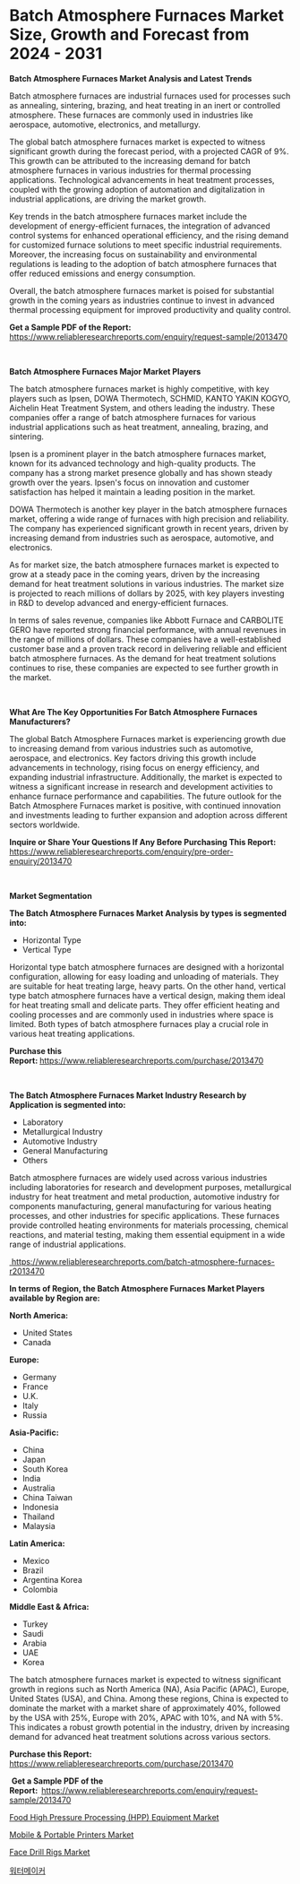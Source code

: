 <p><h1>Batch Atmosphere Furnaces Market Size, Growth and Forecast from 2024 - 2031</h1></p><p><strong>Batch Atmosphere Furnaces Market Analysis and Latest Trends</strong></p>
<p><p>Batch atmosphere furnaces are industrial furnaces used for processes such as annealing, sintering, brazing, and heat treating in an inert or controlled atmosphere. These furnaces are commonly used in industries like aerospace, automotive, electronics, and metallurgy.</p><p>The global batch atmosphere furnaces market is expected to witness significant growth during the forecast period, with a projected CAGR of 9%. This growth can be attributed to the increasing demand for batch atmosphere furnaces in various industries for thermal processing applications. Technological advancements in heat treatment processes, coupled with the growing adoption of automation and digitalization in industrial applications, are driving the market growth.</p><p>Key trends in the batch atmosphere furnaces market include the development of energy-efficient furnaces, the integration of advanced control systems for enhanced operational efficiency, and the rising demand for customized furnace solutions to meet specific industrial requirements. Moreover, the increasing focus on sustainability and environmental regulations is leading to the adoption of batch atmosphere furnaces that offer reduced emissions and energy consumption.</p><p>Overall, the batch atmosphere furnaces market is poised for substantial growth in the coming years as industries continue to invest in advanced thermal processing equipment for improved productivity and quality control.</p></p>
<p><strong>Get a Sample PDF of the Report:&nbsp;</strong> <a href="https://www.reliableresearchreports.com/enquiry/request-sample/2013470">https://www.reliableresearchreports.com/enquiry/request-sample/2013470</a></p>
<p>&nbsp;</p>
<p><strong>Batch Atmosphere Furnaces Major Market Players</strong></p>
<p><p>The batch atmosphere furnaces market is highly competitive, with key players such as Ipsen, DOWA Thermotech, SCHMID, KANTO YAKIN KOGYO, Aichelin Heat Treatment System, and others leading the industry. These companies offer a range of batch atmosphere furnaces for various industrial applications such as heat treatment, annealing, brazing, and sintering.</p><p>Ipsen is a prominent player in the batch atmosphere furnaces market, known for its advanced technology and high-quality products. The company has a strong market presence globally and has shown steady growth over the years. Ipsen's focus on innovation and customer satisfaction has helped it maintain a leading position in the market. </p><p>DOWA Thermotech is another key player in the batch atmosphere furnaces market, offering a wide range of furnaces with high precision and reliability. The company has experienced significant growth in recent years, driven by increasing demand from industries such as aerospace, automotive, and electronics.</p><p>As for market size, the batch atmosphere furnaces market is expected to grow at a steady pace in the coming years, driven by the increasing demand for heat treatment solutions in various industries. The market size is projected to reach millions of dollars by 2025, with key players investing in R&D to develop advanced and energy-efficient furnaces.</p><p>In terms of sales revenue, companies like Abbott Furnace and CARBOLITE GERO have reported strong financial performance, with annual revenues in the range of millions of dollars. These companies have a well-established customer base and a proven track record in delivering reliable and efficient batch atmosphere furnaces. As the demand for heat treatment solutions continues to rise, these companies are expected to see further growth in the market.</p></p>
<p>&nbsp;</p>
<p><strong>What Are The Key Opportunities For Batch Atmosphere Furnaces Manufacturers?</strong></p>
<p><p>The global Batch Atmosphere Furnaces market is experiencing growth due to increasing demand from various industries such as automotive, aerospace, and electronics. Key factors driving this growth include advancements in technology, rising focus on energy efficiency, and expanding industrial infrastructure. Additionally, the market is expected to witness a significant increase in research and development activities to enhance furnace performance and capabilities. The future outlook for the Batch Atmosphere Furnaces market is positive, with continued innovation and investments leading to further expansion and adoption across different sectors worldwide.</p></p>
<p><strong>Inquire or Share Your Questions If Any Before Purchasing This Report:</strong> <a href="https://www.reliableresearchreports.com/enquiry/pre-order-enquiry/2013470">https://www.reliableresearchreports.com/enquiry/pre-order-enquiry/2013470</a></p>
<p>&nbsp;</p>
<p><strong>Market Segmentation</strong></p>
<p><strong>The Batch Atmosphere Furnaces Market Analysis by types is segmented into:</strong></p>
<p><ul><li>Horizontal Type</li><li>Vertical Type</li></ul></p>
<p><p>Horizontal type batch atmosphere furnaces are designed with a horizontal configuration, allowing for easy loading and unloading of materials. They are suitable for heat treating large, heavy parts. On the other hand, vertical type batch atmosphere furnaces have a vertical design, making them ideal for heat treating small and delicate parts. They offer efficient heating and cooling processes and are commonly used in industries where space is limited. Both types of batch atmosphere furnaces play a crucial role in various heat treating applications.</p></p>
<p><strong>Purchase this Report:&nbsp;</strong><a href="https://www.reliableresearchreports.com/purchase/2013470">https://www.reliableresearchreports.com/purchase/2013470</a></p>
<p>&nbsp;</p>
<p><strong>The Batch Atmosphere Furnaces Market Industry Research by Application is segmented into:</strong></p>
<p><ul><li>Laboratory</li><li>Metallurgical Industry</li><li>Automotive Industry</li><li>General Manufacturing</li><li>Others</li></ul></p>
<p><p>Batch atmosphere furnaces are widely used across various industries including laboratories for research and development purposes, metallurgical industry for heat treatment and metal production, automotive industry for components manufacturing, general manufacturing for various heating processes, and other industries for specific applications. These furnaces provide controlled heating environments for materials processing, chemical reactions, and material testing, making them essential equipment in a wide range of industrial applications.</p></p>
<p><a href="https://www.reliableresearchreports.com/batch-atmosphere-furnaces-r2013470">&nbsp;https://www.reliableresearchreports.com/batch-atmosphere-furnaces-r2013470</a></p>
<p><strong>In terms of Region, the Batch Atmosphere Furnaces Market Players available by Region are:</strong></p>
<p>
    <p> <strong> North America: </strong>
        <ul>
            <li>United States</li>
            <li>Canada</li>
        </ul>
        </p> 
    <p> <strong> Europe: </strong>
        <ul>
            <li>Germany</li>
            <li>France</li>
            <li>U.K.</li>
            <li>Italy</li>
            <li>Russia</li>
        </ul>
        </p> 
    <p> <strong> Asia-Pacific: </strong>
        <ul>
            <li>China</li>
            <li>Japan</li>
            <li>South Korea</li>
            <li>India</li>
            <li>Australia</li>
            <li>China Taiwan</li>
            <li>Indonesia</li>
            <li>Thailand</li>
            <li>Malaysia</li>
        </ul>
        </p> 
    <p> <strong> Latin America: </strong>
        <ul>
            <li>Mexico</li>
            <li>Brazil</li>
            <li>Argentina Korea</li>
            <li>Colombia</li>
        </ul>
        </p> 
    <p> <strong> Middle East & Africa: </strong>
        <ul>
            <li>Turkey</li>
            <li>Saudi</li>
            <li>Arabia</li>
            <li>UAE</li>
            <li>Korea</li>
        </ul>
    </p>
    </p>
<p><p>The batch atmosphere furnaces market is expected to witness significant growth in regions such as North America (NA), Asia Pacific (APAC), Europe, United States (USA), and China. Among these regions, China is expected to dominate the market with a market share of approximately 40%, followed by the USA with 25%, Europe with 20%, APAC with 10%, and NA with 5%. This indicates a robust growth potential in the industry, driven by increasing demand for advanced heat treatment solutions across various sectors.</p></p>
<p><strong>Purchase this Report: </strong><a href="https://www.reliableresearchreports.com/purchase/2013470">https://www.reliableresearchreports.com/purchase/2013470</a></p>
<p>&nbsp;<strong>Get a Sample PDF of the Report:&nbsp;&nbsp;</strong><a href="https://www.reliableresearchreports.com/enquiry/request-sample/2013470">https://www.reliableresearchreports.com/enquiry/request-sample/2013470</a></p>
<p><strong></strong></p>
<p><p><a href="https://github.com/joannagoyvaerts/Market-Research-Report-List-4/blob/main/food-high-pressure-processing-hpp-equipment-market.md">Food High Pressure Processing (HPP) Equipment Market</a></p><p><a href="https://github.com/lubmix/Market-Research-Report-List-4/blob/main/mobile-portable-printers-market.md">Mobile & Portable Printers Market</a></p><p><a href="https://github.com/Hazelklievgspy6vdcsmu106w/Market-Research-Report-List-3/blob/main/face-drill-rigs-market.md">Face Drill Rigs Market</a></p><p><a href="https://github.com/LoganRew1964/Market-Research-Report-List-2/blob/main/228435472647.md">워터메이커</a></p></p>